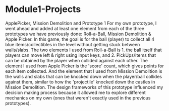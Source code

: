 # Module1-Projects
 ApplePicker, Mission Demolition and Prototype 1
For my own prototype, I went ahead and added at least one element from each of the three prototypes we have previously done: Roll-a-Ball, Mission Demolition & Apple Picker.
In this game, the goal is for the ball (player) to collect all 4 blue items/collectibles in the level without getting stuck between walls/slabs.
The two elements I used from Roll-a-Ball is 1. the ball itself that players can move left & right using input keys, and 2. PickUps/Items that can be obtained by the player when collided against each other.
The element I used from Apple Picker is the 'score' count, which gives points for each item collected.
And the element that I used from Mission Demolition is the walls and slabs that can be knocked down when the player/ball collides against them, similar to how the 'projectile' knocked down the castles in Mission Demolition.
The design frameworks of this prototype influenced my decision making process because it allowed me to explore different mechanics on my own (ones that weren't exactly used in the previous prototypes).
